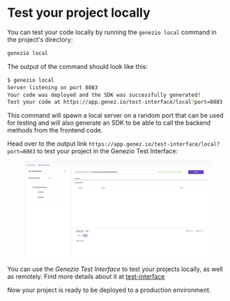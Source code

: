 # Test your project locally

You can test your code locally by running the `genezio local` command in the project's directory:

```bash
genezio local
```

The output of the command should look like this:

```bash
$ genezio local
Server listening on port 8083
Your code was deployed and the SDK was successfully generated!
Test your code at https://app.genez.io/test-interface/local?port=8083
```

This command will spawn a local server on a random port that can be used for testing and will also generate an SDK to be able to call the backend methods from the frontend code.&#x20;

Head over to the output link `https://app.genez.io/test-interface/local?port=8083` to test your project in the Genezio Test Interface:

<figure><img src="../.gitbook/assets/Screenshot 2023-08-11 at 19.28.34.png" alt=""><figcaption></figcaption></figure>

You can use the _Genezio Test Interface_ to test your projects locally, as well as remotely. Find more details about it at [test-interface](../test-interface/ "mention")

Now your project is ready to be deployed to a production environment.
